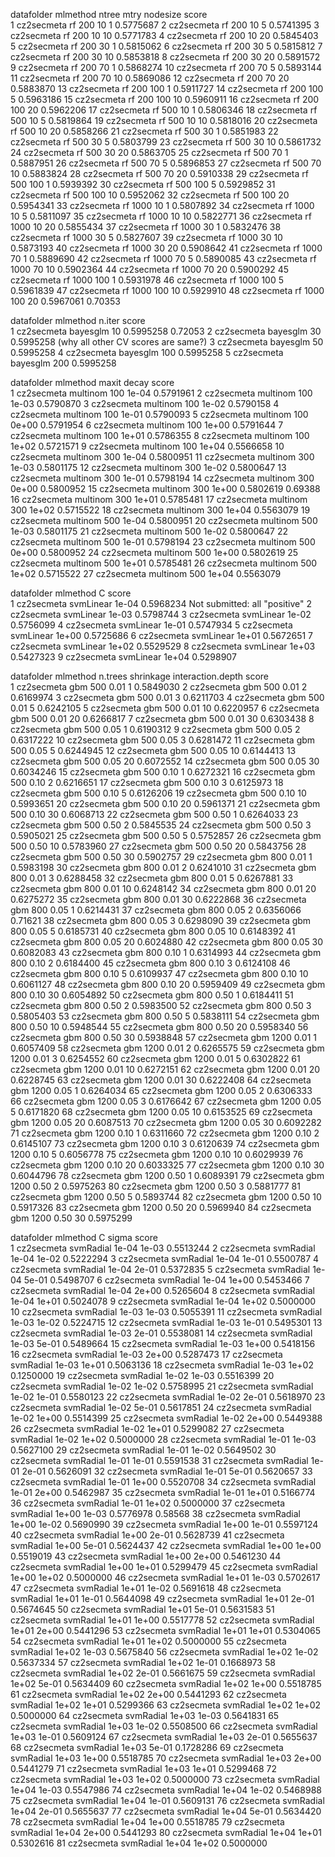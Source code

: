   datafolder mlmethod ntree mtry nodesize score    
1  cz2secmeta rf        200   10   1       0.5775687
2  cz2secmeta rf        200   10   5       0.5741395
3  cz2secmeta rf        200   10  10       0.5771783
4  cz2secmeta rf        200   10  20       0.5845403
5  cz2secmeta rf        200   30   1       0.5815062
6  cz2secmeta rf        200   30   5       0.5815812
7  cz2secmeta rf        200   30  10       0.5853818
8  cz2secmeta rf        200   30  20       0.5891572
9  cz2secmeta rf        200   70   1       0.5868274
10 cz2secmeta rf        200   70   5       0.5893144
11 cz2secmeta rf        200   70  10       0.5869086
12 cz2secmeta rf        200   70  20       0.5883870
13 cz2secmeta rf        200  100   1       0.5911727
14 cz2secmeta rf        200  100   5       0.5963186
15 cz2secmeta rf        200  100  10       0.5960911
16 cz2secmeta rf        200  100  20       0.5962206
17 cz2secmeta rf        500   10   1       0.5806346
18 cz2secmeta rf        500   10   5       0.5819864
19 cz2secmeta rf        500   10  10       0.5818016
20 cz2secmeta rf        500   10  20       0.5858266
21 cz2secmeta rf        500   30   1       0.5851983
22 cz2secmeta rf        500   30   5       0.5803799
23 cz2secmeta rf        500   30  10       0.5861732
24 cz2secmeta rf        500   30  20       0.5863705
25 cz2secmeta rf        500   70   1       0.5887951
26 cz2secmeta rf        500   70   5       0.5896853
27 cz2secmeta rf        500   70  10       0.5883824
28 cz2secmeta rf        500   70  20       0.5910338
29 cz2secmeta rf        500  100   1       0.5939392
30 cz2secmeta rf        500  100   5       0.5929852
31 cz2secmeta rf        500  100  10       0.5952062
32 cz2secmeta rf        500  100  20       0.5954341
33 cz2secmeta rf       1000   10   1       0.5807892
34 cz2secmeta rf       1000   10   5       0.5811097
35 cz2secmeta rf       1000   10  10       0.5822771
36 cz2secmeta rf       1000   10  20       0.5855434
37 cz2secmeta rf       1000   30   1       0.5832476
38 cz2secmeta rf       1000   30   5       0.5827607
39 cz2secmeta rf       1000   30  10       0.5873193
40 cz2secmeta rf       1000   30  20       0.5908642
41 cz2secmeta rf       1000   70   1       0.5889690
42 cz2secmeta rf       1000   70   5       0.5890085
43 cz2secmeta rf       1000   70  10       0.5902364
44 cz2secmeta rf       1000   70  20       0.5900292
45 cz2secmeta rf       1000  100   1       0.5931978
46 cz2secmeta rf       1000  100   5       0.5961839
47 cz2secmeta rf       1000  100  10       0.5929910
48 cz2secmeta rf       1000  100  20       0.5967061 0.70353

  datafolder mlmethod n.iter score  
1 cz2secmeta bayesglm  10    0.5995258 0.72053
2 cz2secmeta bayesglm  30    0.5995258 (why all other CV scores are same?)
3 cz2secmeta bayesglm  50    0.5995258
4 cz2secmeta bayesglm 100    0.5995258
5 cz2secmeta bayesglm 200    0.5995258

   datafolder mlmethod maxit decay score    
1  cz2secmeta multinom 100   1e-04 0.5791961
2  cz2secmeta multinom 100   1e-03 0.5790870
3  cz2secmeta multinom 100   1e-02 0.5790158
4  cz2secmeta multinom 100   1e-01 0.5790093
5  cz2secmeta multinom 100   0e+00 0.5791954
6  cz2secmeta multinom 100   1e+00 0.5791644
7  cz2secmeta multinom 100   1e+01 0.5786355
8  cz2secmeta multinom 100   1e+02 0.5721571
9  cz2secmeta multinom 100   1e+04 0.5566658
10 cz2secmeta multinom 300   1e-04 0.5800951
11 cz2secmeta multinom 300   1e-03 0.5801175
12 cz2secmeta multinom 300   1e-02 0.5800647
13 cz2secmeta multinom 300   1e-01 0.5798194
14 cz2secmeta multinom 300   0e+00 0.5800952
15 cz2secmeta multinom 300   1e+00 0.5802619 0.69388
16 cz2secmeta multinom 300   1e+01 0.5785481
17 cz2secmeta multinom 300   1e+02 0.5715522
18 cz2secmeta multinom 300   1e+04 0.5563079
19 cz2secmeta multinom 500   1e-04 0.5800951
20 cz2secmeta multinom 500   1e-03 0.5801175
21 cz2secmeta multinom 500   1e-02 0.5800647
22 cz2secmeta multinom 500   1e-01 0.5798194
23 cz2secmeta multinom 500   0e+00 0.5800952
24 cz2secmeta multinom 500   1e+00 0.5802619
25 cz2secmeta multinom 500   1e+01 0.5785481
26 cz2secmeta multinom 500   1e+02 0.5715522
27 cz2secmeta multinom 500   1e+04 0.5563079

  datafolder mlmethod  C     score    
1 cz2secmeta svmLinear 1e-04 0.5968234 Not submitted: all "positive"
2 cz2secmeta svmLinear 1e-03 0.5798744
3 cz2secmeta svmLinear 1e-02 0.5756099
4 cz2secmeta svmLinear 1e-01 0.5747934
5 cz2secmeta svmLinear 1e+00 0.5725686
6 cz2secmeta svmLinear 1e+01 0.5672651
7 cz2secmeta svmLinear 1e+02 0.5529529
8 cz2secmeta svmLinear 1e+03 0.5427323
9 cz2secmeta svmLinear 1e+04 0.5298907

   datafolder mlmethod n.trees shrinkage interaction.depth score    
1  cz2secmeta gbm       500    0.01       1                0.5849030
2  cz2secmeta gbm       500    0.01       2                0.6169974
3  cz2secmeta gbm       500    0.01       3                0.6211703
4  cz2secmeta gbm       500    0.01       5                0.6242105
5  cz2secmeta gbm       500    0.01      10                0.6220957
6  cz2secmeta gbm       500    0.01      20                0.6266817
7  cz2secmeta gbm       500    0.01      30                0.6303438
8  cz2secmeta gbm       500    0.05       1                0.6190312
9  cz2secmeta gbm       500    0.05       2                0.6317222
10 cz2secmeta gbm       500    0.05       3                0.6281472
11 cz2secmeta gbm       500    0.05       5                0.6244945
12 cz2secmeta gbm       500    0.05      10                0.6144413
13 cz2secmeta gbm       500    0.05      20                0.6072552
14 cz2secmeta gbm       500    0.05      30                0.6034246
15 cz2secmeta gbm       500    0.10       1                0.6272321
16 cz2secmeta gbm       500    0.10       2                0.6216651
17 cz2secmeta gbm       500    0.10       3                0.6125973
18 cz2secmeta gbm       500    0.10       5                0.6126206
19 cz2secmeta gbm       500    0.10      10                0.5993651
20 cz2secmeta gbm       500    0.10      20                0.5961371
21 cz2secmeta gbm       500    0.10      30                0.6068713
22 cz2secmeta gbm       500    0.50       1                0.6264033
23 cz2secmeta gbm       500    0.50       2                0.5845535
24 cz2secmeta gbm       500    0.50       3                0.5905021
25 cz2secmeta gbm       500    0.50       5                0.5752857
26 cz2secmeta gbm       500    0.50      10                0.5783960
27 cz2secmeta gbm       500    0.50      20                0.5843756
28 cz2secmeta gbm       500    0.50      30                0.5902757
29 cz2secmeta gbm       800    0.01       1                0.5983198
30 cz2secmeta gbm       800    0.01       2                0.6241010
31 cz2secmeta gbm       800    0.01       3                0.6288458
32 cz2secmeta gbm       800    0.01       5                0.6267881
33 cz2secmeta gbm       800    0.01      10                0.6248142
34 cz2secmeta gbm       800    0.01      20                0.6275272
35 cz2secmeta gbm       800    0.01      30                0.6222868
36 cz2secmeta gbm       800    0.05       1                0.6214431
37 cz2secmeta gbm       800    0.05       2                0.6356066 0.71621
38 cz2secmeta gbm       800    0.05       3                0.6298090
39 cz2secmeta gbm       800    0.05       5                0.6185731
40 cz2secmeta gbm       800    0.05      10                0.6148392
41 cz2secmeta gbm       800    0.05      20                0.6024880
42 cz2secmeta gbm       800    0.05      30                0.6082083
43 cz2secmeta gbm       800    0.10       1                0.6314993
44 cz2secmeta gbm       800    0.10       2                0.6184400
45 cz2secmeta gbm       800    0.10       3                0.6124108
46 cz2secmeta gbm       800    0.10       5                0.6109937
47 cz2secmeta gbm       800    0.10      10                0.6061127
48 cz2secmeta gbm       800    0.10      20                0.5959409
49 cz2secmeta gbm       800    0.10      30                0.6054892
50 cz2secmeta gbm       800    0.50       1                0.6184411
51 cz2secmeta gbm       800    0.50       2                0.5983500
52 cz2secmeta gbm       800    0.50       3                0.5805403
53 cz2secmeta gbm       800    0.50       5                0.5838111
54 cz2secmeta gbm       800    0.50      10                0.5948544
55 cz2secmeta gbm       800    0.50      20                0.5958340
56 cz2secmeta gbm       800    0.50      30                0.5938848
57 cz2secmeta gbm      1200    0.01       1                0.6057409
58 cz2secmeta gbm      1200    0.01       2                0.6265575
59 cz2secmeta gbm      1200    0.01       3                0.6254552
60 cz2secmeta gbm      1200    0.01       5                0.6302822
61 cz2secmeta gbm      1200    0.01      10                0.6272151
62 cz2secmeta gbm      1200    0.01      20                0.6228745
63 cz2secmeta gbm      1200    0.01      30                0.6222408
64 cz2secmeta gbm      1200    0.05       1                0.6264034
65 cz2secmeta gbm      1200    0.05       2                0.6306333
66 cz2secmeta gbm      1200    0.05       3                0.6176642
67 cz2secmeta gbm      1200    0.05       5                0.6171820
68 cz2secmeta gbm      1200    0.05      10                0.6153525
69 cz2secmeta gbm      1200    0.05      20                0.6087513
70 cz2secmeta gbm      1200    0.05      30                0.6092282
71 cz2secmeta gbm      1200    0.10       1                0.6311660
72 cz2secmeta gbm      1200    0.10       2                0.6145107
73 cz2secmeta gbm      1200    0.10       3                0.6120639
74 cz2secmeta gbm      1200    0.10       5                0.6056778
75 cz2secmeta gbm      1200    0.10      10                0.6029939
76 cz2secmeta gbm      1200    0.10      20                0.6033325
77 cz2secmeta gbm      1200    0.10      30                0.6044796
78 cz2secmeta gbm      1200    0.50       1                0.6089391
79 cz2secmeta gbm      1200    0.50       2                0.5975263
80 cz2secmeta gbm      1200    0.50       3                0.5881777
81 cz2secmeta gbm      1200    0.50       5                0.5893744
82 cz2secmeta gbm      1200    0.50      10                0.5917326
83 cz2secmeta gbm      1200    0.50      20                0.5969940
84 cz2secmeta gbm      1200    0.50      30                0.5975299

   datafolder mlmethod  C     sigma score    
1  cz2secmeta svmRadial 1e-04 1e-03 0.5513244
2  cz2secmeta svmRadial 1e-04 1e-02 0.5222294
3  cz2secmeta svmRadial 1e-04 1e-01 0.5500787
4  cz2secmeta svmRadial 1e-04 2e-01 0.5372835
5  cz2secmeta svmRadial 1e-04 5e-01 0.5498707
6  cz2secmeta svmRadial 1e-04 1e+00 0.5453466
7  cz2secmeta svmRadial 1e-04 2e+00 0.5265604
8  cz2secmeta svmRadial 1e-04 1e+01 0.5024078
9  cz2secmeta svmRadial 1e-04 1e+02 0.5000000
10 cz2secmeta svmRadial 1e-03 1e-03 0.5055391
11 cz2secmeta svmRadial 1e-03 1e-02 0.5224715
12 cz2secmeta svmRadial 1e-03 1e-01 0.5495301
13 cz2secmeta svmRadial 1e-03 2e-01 0.5538081
14 cz2secmeta svmRadial 1e-03 5e-01 0.5489664
15 cz2secmeta svmRadial 1e-03 1e+00 0.5418156
16 cz2secmeta svmRadial 1e-03 2e+00 0.5287473
17 cz2secmeta svmRadial 1e-03 1e+01 0.5063136
18 cz2secmeta svmRadial 1e-03 1e+02 0.1250000
19 cz2secmeta svmRadial 1e-02 1e-03 0.5516399
20 cz2secmeta svmRadial 1e-02 1e-02 0.5758995
21 cz2secmeta svmRadial 1e-02 1e-01 0.5580123
22 cz2secmeta svmRadial 1e-02 2e-01 0.5618970
23 cz2secmeta svmRadial 1e-02 5e-01 0.5617851
24 cz2secmeta svmRadial 1e-02 1e+00 0.5514399
25 cz2secmeta svmRadial 1e-02 2e+00 0.5449388
26 cz2secmeta svmRadial 1e-02 1e+01 0.5299082
27 cz2secmeta svmRadial 1e-02 1e+02 0.5000000
28 cz2secmeta svmRadial 1e-01 1e-03 0.5627100
29 cz2secmeta svmRadial 1e-01 1e-02 0.5649502
30 cz2secmeta svmRadial 1e-01 1e-01 0.5591538
31 cz2secmeta svmRadial 1e-01 2e-01 0.5626091
32 cz2secmeta svmRadial 1e-01 5e-01 0.5620657
33 cz2secmeta svmRadial 1e-01 1e+00 0.5520708
34 cz2secmeta svmRadial 1e-01 2e+00 0.5462987
35 cz2secmeta svmRadial 1e-01 1e+01 0.5166774
36 cz2secmeta svmRadial 1e-01 1e+02 0.5000000
37 cz2secmeta svmRadial 1e+00 1e-03 0.5776978 0.58568
38 cz2secmeta svmRadial 1e+00 1e-02 0.5690990
39 cz2secmeta svmRadial 1e+00 1e-01 0.5597124
40 cz2secmeta svmRadial 1e+00 2e-01 0.5628739
41 cz2secmeta svmRadial 1e+00 5e-01 0.5624437
42 cz2secmeta svmRadial 1e+00 1e+00 0.5519019
43 cz2secmeta svmRadial 1e+00 2e+00 0.5461230
44 cz2secmeta svmRadial 1e+00 1e+01 0.5299479
45 cz2secmeta svmRadial 1e+00 1e+02 0.5000000
46 cz2secmeta svmRadial 1e+01 1e-03 0.5702617
47 cz2secmeta svmRadial 1e+01 1e-02 0.5691618
48 cz2secmeta svmRadial 1e+01 1e-01 0.5644098
49 cz2secmeta svmRadial 1e+01 2e-01 0.5674645
50 cz2secmeta svmRadial 1e+01 5e-01 0.5631583
51 cz2secmeta svmRadial 1e+01 1e+00 0.5517778
52 cz2secmeta svmRadial 1e+01 2e+00 0.5441296
53 cz2secmeta svmRadial 1e+01 1e+01 0.5304065
54 cz2secmeta svmRadial 1e+01 1e+02 0.5000000
55 cz2secmeta svmRadial 1e+02 1e-03 0.5675840
56 cz2secmeta svmRadial 1e+02 1e-02 0.5637334
57 cz2secmeta svmRadial 1e+02 1e-01 0.1668973
58 cz2secmeta svmRadial 1e+02 2e-01 0.5661675
59 cz2secmeta svmRadial 1e+02 5e-01 0.5634409
60 cz2secmeta svmRadial 1e+02 1e+00 0.5518785
61 cz2secmeta svmRadial 1e+02 2e+00 0.5441293
62 cz2secmeta svmRadial 1e+02 1e+01 0.5299366
63 cz2secmeta svmRadial 1e+02 1e+02 0.5000000
64 cz2secmeta svmRadial 1e+03 1e-03 0.5641831
65 cz2secmeta svmRadial 1e+03 1e-02 0.5508500
66 cz2secmeta svmRadial 1e+03 1e-01 0.5609124
67 cz2secmeta svmRadial 1e+03 2e-01 0.5655637
68 cz2secmeta svmRadial 1e+03 5e-01 0.1728286
69 cz2secmeta svmRadial 1e+03 1e+00 0.5518785
70 cz2secmeta svmRadial 1e+03 2e+00 0.5441279
71 cz2secmeta svmRadial 1e+03 1e+01 0.5299468
72 cz2secmeta svmRadial 1e+03 1e+02 0.5000000
73 cz2secmeta svmRadial 1e+04 1e-03 0.5547986
74 cz2secmeta svmRadial 1e+04 1e-02 0.5468988
75 cz2secmeta svmRadial 1e+04 1e-01 0.5609131
76 cz2secmeta svmRadial 1e+04 2e-01 0.5655637
77 cz2secmeta svmRadial 1e+04 5e-01 0.5634420
78 cz2secmeta svmRadial 1e+04 1e+00 0.5518785
79 cz2secmeta svmRadial 1e+04 2e+00 0.5441293
80 cz2secmeta svmRadial 1e+04 1e+01 0.5302616
81 cz2secmeta svmRadial 1e+04 1e+02 0.5000000

